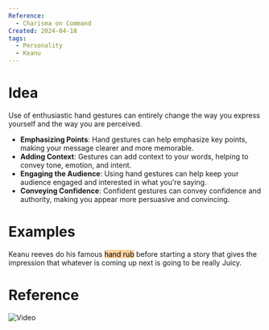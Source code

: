 ```yaml
---
Reference:
  - Charisma on Command
Created: 2024-04-18
tags:
  - Personality
  - Keanu
---
```

# Idea

Use of enthusiastic hand gestures can entirely change the way you express yourself and the way you are perceived.

* **Emphasizing Points**: Hand gestures can help emphasize key points, making your message clearer and more memorable.
* **Adding Context**: Gestures can add context to your words, helping to convey tone, emotion, and intent.
* **Engaging the Audience**: Using hand gestures can help keep your audience engaged and interested in what you're saying.
* **Conveying Confidence**: Confident gestures can convey confidence and authority, making you appear more persuasive and convincing.
# Examples

Keanu reeves do his famous <mark style="background: #FFB86CA6;">hand rub</mark> before starting a story that gives the impression that whatever is coming up next is going to be really Juicy.

# Reference

![Video](https://www.youtube.com/watch?v=wHHwE8Y-pqk&ab_channel=CharismaonCommand)